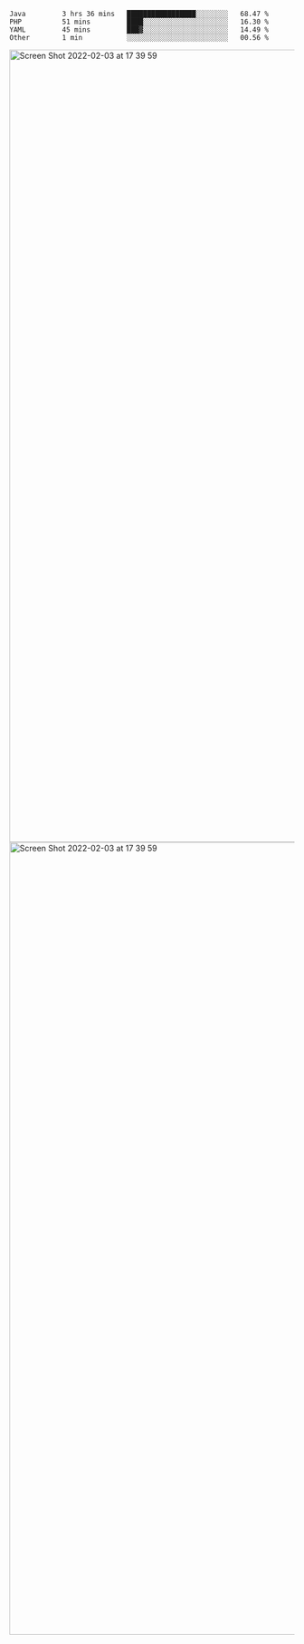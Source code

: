 <!--START_SECTION:waka-->

```text
Java         3 hrs 36 mins   █████████████████░░░░░░░░   68.47 %
PHP          51 mins         ████░░░░░░░░░░░░░░░░░░░░░   16.30 %
YAML         45 mins         ███▓░░░░░░░░░░░░░░░░░░░░░   14.49 %
Other        1 min           ░░░░░░░░░░░░░░░░░░░░░░░░░   00.56 %
```

<!--END_SECTION:waka-->

<img width="1400" alt="Screen Shot 2022-02-03 at 17 39 59" src="https://user-images.githubusercontent.com/45716542/152387304-f2b60485-53a6-4f4b-a818-5cefb1b0c0ae.png">
<img width="1400" alt="Screen Shot 2022-02-03 at 17 39 59" src="https://user-images.githubusercontent.com/45716542/152387273-ea5cdf21-2a45-44da-8bef-00c1763b1d42.png">
